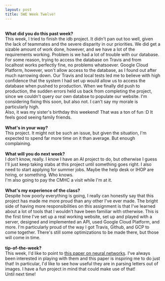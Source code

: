 ```yaml
---
layout: post
title: SWE Week Twelve!
---
```


<br><b>What did you do this past week?</b><br>
This week, I tried to finish the idb project. It didn't pan out too well, given the lack of teammates and the severe disparity in our priorities. We did get a sizable amount of work done, however, and we have a lot of the requirements working. Problem is we had a lot of trouble with our database. For some reason, trying to access the database on Travis and from localhost works perfectly fine, no problems whatsoever. Google Cloud Platform, however, won't allow access to the database, as I found out after much narrowing down. Our Travis and local tests led me to believe with high confidence that the system I had set up would allow us to access the database when pushed to production. When we finally did push to production, the sudden errors held us back from completing the project, since we couldn't query our own databse to populate our website. I'm considering fixing this soon, but also not. I can't say my morale is particularly high.<br>Also, it was my sister's birthday this weekend! That was a ton of fun :D It feels good seeing family friends.<br>
<br><b>What's in your way?</b><br>
This project. It might not be such an issue, but given the situation, I'm expected to spend far more time on it than average. But enough complaining.<br>
<br><b>What will you do next week?</b><br>
I don't know, really. I know I have an AI project to do, but otherwise I guess I'll just keep taking stabs at this project until something goes right. I also need to start applying for summer jobs. Maybe the help desk or IHOP are hiring, or something. Who knows.<br>I'm also going to pay the CMHC a visit while I'm at it.<br>
<br><b>What's my experience of the class?</b><br>
Despite how poorly everything is going, I really can honestly say that this project has made me more proud than any other I've ever made. The bright side of having more responsibilities on this assignment is that I've learned about a lot of tools that I wouldn't have been familiar with otherwise. This is the first time I've set up a real working website, set up and played with a server, designed and implemented an API, used Google Cloud Platform, and more. I'm particularly proud of the way I got Travis, Github, and GCP to come together. There's still some optimizations to be made there, but those will come in time.<br>
<br><b>tip-of-the-week?</b><br>
This week, I'd like to point to <a href="http://karpathy.github.io/2015/05/21/rnn-effectiveness/">this paper on neural networks</a>. I've always been interested in playing with them and this paper is inspiring  me to do just that! In particular, I'd like to see how useful they are in parsing letters out of images. I have a fun project in mind that could make use of that!<br>
Until next time!
